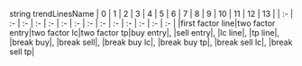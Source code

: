 string trendLinesName
| 0 | 1 | 2 | 3 | 4 | 5 | 6 | 7 | 8 | 9 | 10 | 11 | 12 | 13 |
| :- | :- | :- | :- | :- | :- | :- | :- | :- | :- | :- | :- | :- | :- |
    |first factor line|two factor entry|two factor lc|two factor tp|buy entry|, |sell entry|, |lc line|, |tp line|,
    |break buy|, |break sell|, |break buy lc|, |break buy tp|, |break sell lc|, |break sell tp|